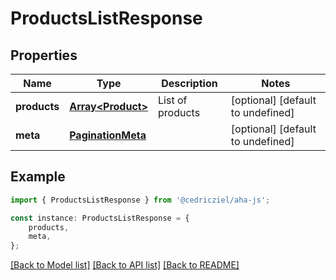 # ProductsListResponse


## Properties

Name | Type | Description | Notes
------------ | ------------- | ------------- | -------------
**products** | [**Array&lt;Product&gt;**](Product.md) | List of products | [optional] [default to undefined]
**meta** | [**PaginationMeta**](PaginationMeta.md) |  | [optional] [default to undefined]

## Example

```typescript
import { ProductsListResponse } from '@cedricziel/aha-js';

const instance: ProductsListResponse = {
    products,
    meta,
};
```

[[Back to Model list]](../README.md#documentation-for-models) [[Back to API list]](../README.md#documentation-for-api-endpoints) [[Back to README]](../README.md)
